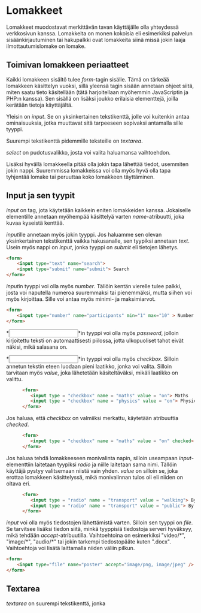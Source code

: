 # Lomakkeet

Lomakkeet muodostavat merkittävän tavan käyttäjälle olla yhteydessä verkkosivun kanssa. Lomakkeita on monen kokoisia eli esimerkiksi palvelun sisäänkirjautuminen tai hakupalkki ovat lomakkeita siinä missä jokin laaja ilmottautumislomake on lomake.

## Toimivan lomakkeen periaatteet

Kaikki lomakkeen sisältö tulee *form*-tagin sisälle. Tämä on tärkeää lomakkeen käsittelyn vuoksi, sillä yleensä tagin sisään annetaan ohjeet siitä, miten saatu tieto käsitellään (tätä harjoitellaan myöhemmin JavaScriptin ja PHP:n kanssa). Sen sisällä on lisäksi joukko erilaisia elementtejä, joilla kerätään tietoja käyttäjältä. 

Yleisin on *input*. Se on yksinkertainen tekstikenttä, jolle voi kuitenkin antaa ominaisuuksia, jotka muuttavat sitä tarpeeseen sopivaksi antamalla sille tyyppi. 

Suurempi tekstikenttä pidemmille teksteille on *textarea*.

*select* on pudotusvalikko, josta voi valita haluamansa vaihtoehdon.

Lisäksi hyvällä lomakkeella pitää olla jokin tapa lähettää tiedot, usemmiten jokin nappi. Suuremmissa lomakkeissa voi olla myös hyvä olla tapa tyhjentää lomake tai peruuttaa koko lomakkeen täyttäminen.

## Input ja sen tyypit

*input* on tag, jota käytetään kaikkein eniten lomakkeiden kanssa. Jokaiselle elementille annetaan myöhempää käsittelyä varten *name*-atribuutti, joka kuvaa kyseistä kenttää.

*input*ille annetaan myös jokin tyyppi. Jos haluamme sen olevan yksinkertainen tekstikenttä vaikka hakusanalle, sen tyypiksi annetaan *text*. Usein myös nappi on *input*, jonka tyyppi on *submit* eli tietojen lähetys. 

````html
<form>
    <input type="text" name="search">
    <input type="submit" name="submit"> Search
</form>
````
*input*in tyyppi voi olla myös *number*. Tällöin kentän vierelle tulee palkki, josta voi naputella numeroa suuremmaksi tai pienemmäksi, mutta siihen voi myös kirjoittaa. Sille voi antaa myös minimi- ja maksimiarvot.

````html
<form>
    <input type="number" name="participants" min="1" max="10" > Number of participants
</form>
````

*<input>*in tyyppi voi olla myös *password*, jolloin kirjoitettu teksti on automaattisesti piilossa, jotta ulkopuoliset tahot eivät näkisi, mikä salasana on.

*<input>*in tyyppi voi olla myös *checkbox*. Silloin annetun tekstin eteen luodaan pieni laatikko, jonka voi valita. Silloin tarvitaan myös *value*, joka lähetetään käsiteltäväksi, mikäli laatikko on valittu.

````html
      <form>
         <input type = "checkbox" name = "maths" value = "on"> Maths
         <input type = "checkbox" name = "physics" value = "on"> Physics
      </form>
````

Jos haluaa, että *checkbox* on valmiiksi merkattu, käytetään atribuuttia *checked*.

````html
      <form>
         <input type = "checkbox" name = "maths" value = "on" checked> Maths
      </form>
````

Jos haluaa tehdä lomakkeeseen monivalinta napin, silloin useampaan *input*-elementtiin laitetaan tyypiksi *radio* ja niille laitetaan sama nimi. Tällöin käyttäjä pystyy valitsemaan niistä vain yhden. *value* on silloin se, joka erottaa lomakkeen käsittelyssä, mikä monivalinnan tulos oli eli niiden on oltava eri.

````html
      <form>
         <input type = "radio" name = "transport" value = "walking"> By foot
         <input type = "radio" name = "transport" value = "public"> By public transport
      </form>
````

*input* voi olla myös tiedostojen lähettämistä varten. Silloin sen tyyppi on *file*. Se tarvitsee lisäksi tiedon siitä, minkä tyyppisiä tiedostoja serveri hyväksyy, mikä tehdään *accept*-atribuutilla. Vaihtoehtoina on esimerkiksi "video/\*", "image/\*", "audio/\*" tai jokin tarkempi tiedostopääte kuten ".docx". Vaihtoehtoja voi lisätä laittamalla niiden väliin pilkun.

````html
<form>
    <input type="file" name="poster" accept="image/png, image/jpeg" />
</form>
````

## Textarea

*textarea* on suurempi tekstikenttä, jonka